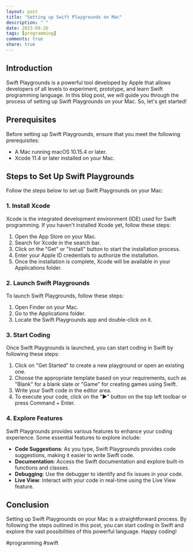 ```yaml
---
layout: post
title: "Setting up Swift Playgrounds on Mac"
description: " "
date: 2023-09-26
tags: [programming]
comments: true
share: true
---
```


## Introduction

Swift Playgrounds is a powerful tool developed by Apple that allows developers of all levels to experiment, prototype, and learn Swift programming language. In this blog post, we will guide you through the process of setting up Swift Playgrounds on your Mac. So, let's get started!

## Prerequisites

Before setting up Swift Playgrounds, ensure that you meet the following prerequisites:

- A Mac running macOS 10.15.4 or later.
- Xcode 11.4 or later installed on your Mac.

## Steps to Set Up Swift Playgrounds

Follow the steps below to set up Swift Playgrounds on your Mac:

### 1. Install Xcode

Xcode is the integrated development environment (IDE) used for Swift programming. If you haven't installed Xcode yet, follow these steps:

1. Open the App Store on your Mac.
2. Search for Xcode in the search bar.
3. Click on the "Get" or "Install" button to start the installation process.
4. Enter your Apple ID credentials to authorize the installation.
5. Once the installation is complete, Xcode will be available in your Applications folder.

### 2. Launch Swift Playgrounds

To launch Swift Playgrounds, follow these steps:

1. Open Finder on your Mac.
2. Go to the Applications folder.
3. Locate the Swift Playgrounds app and double-click on it.

### 3. Start Coding

Once Swift Playgrounds is launched, you can start coding in Swift by following these steps:

1. Click on "Get Started" to create a new playground or open an existing one.
2. Choose the appropriate template based on your requirements, such as "Blank" for a blank slate or "Game" for creating games using Swift.
3. Write your Swift code in the editor area.
4. To execute your code, click on the "▶️" button on the top left toolbar or press Command + Enter.

### 4. Explore Features

Swift Playgrounds provides various features to enhance your coding experience. Some essential features to explore include:

- **Code Suggestions**: As you type, Swift Playgrounds provides code suggestions, making it easier to write Swift code.
- **Documentation**: Access the Swift documentation and explore built-in functions and classes.
- **Debugging**: Use the debugger to identify and fix issues in your code.
- **Live View**: Interact with your code in real-time using the Live View feature.

## Conclusion

Setting up Swift Playgrounds on your Mac is a straightforward process. By following the steps outlined in this post, you can start coding in Swift and explore the vast possibilities of this powerful language. Happy coding!

#programming #swift